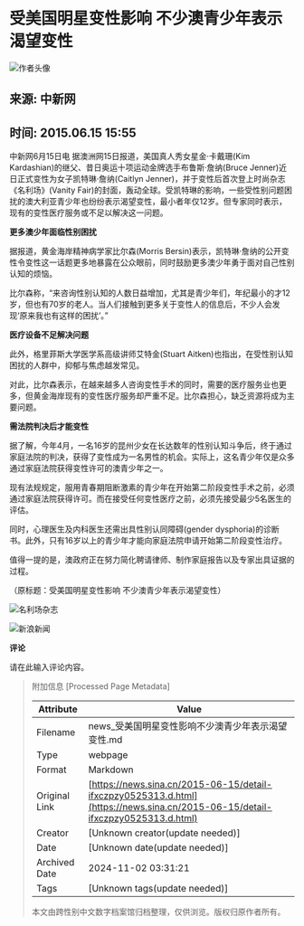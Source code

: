 # 受美国明星变性影响 不少澳青少年表示渴望变性

![作者头像](//n.sinaimg.cn/default/622af858/20181010/default_avatar.jpg)

## 来源: 中新网  
## 时间: 2015.06.15 15:55

中新网6月15日电 据澳洲网15日报道，美国真人秀女星金·卡戴珊(Kim Kardashian)的继父、昔日奥运十项运动金牌选手布鲁斯·詹纳(Bruce Jenner)近日正式变性为女子凯特琳·詹纳(Caitlyn Jenner)，并于变性后首次登上时尚杂志《名利场》(Vanity Fair)的封面，轰动全球。受凯特琳的影响，一些受性别问题困扰的澳大利亚青少年也纷纷表示渴望变性，最小者年仅12岁。但专家同时表示，现有的变性医疗服务或不足以解决这一问题。

**更多澳少年面临性别困扰**

据报道，黄金海岸精神病学家比尔森(Morris Bersin)表示，凯特琳·詹纳的公开变性令变性这一话题更多地暴露在公众眼前，同时鼓励更多澳少年勇于面对自己性别认知的烦恼。

比尔森称，“来咨询性别认知的人数日益增加，尤其是青少年们，年纪最小的才12岁，但也有70岁的老人。当人们接触到更多关于变性人的信息后，不少人会发现‘原来我也有这样的困扰’。”

**医疗设备不足解决问题**

此外，格里菲斯大学医学系高级讲师艾特金(Stuart Aitken)也指出，在受性别认知困扰的人群中，抑郁与焦虑越发常见。

对此，比尔森表示，在越来越多人咨询变性手术的同时，需要的医疗服务业也更多，但黄金海岸现有的变性医疗服务却严重不足。比尔森担心，缺乏资源将成为主要问题。

**需法院判决后才能变性**

据了解，今年4月，一名16岁的昆州少女在长达数年的性别认知斗争后，终于通过家庭法院的判决，获得了变性成为一名男性的机会。实际上，这名青少年仅是众多通过家庭法院获得变性许可的澳青少年之一。

现有法规规定，服用青春期阻断激素的青少年在开始第二阶段变性手术之前，必须通过家庭法院获得许可。而在接受任何变性医疗之前，必须先接受最少5名医生的评估。

同时，心理医生及内科医生还需出具性别认同障碍(gender dysphoria)的诊断书。此外，只有16岁以上的青少年才能向家庭法院申请开始第二阶段变性治疗。

值得一提的是，澳政府正在努力简化聘请律师、制作家庭报告以及专家出具证据的过程。

（原标题：受美国明星变性影响 不少澳青少年表示渴望变性）

![名利场杂志](//n.sinaimg.cn/default/2fb77759/20151125/320X320.png)

![新浪新闻](https://n.sinaimg.cn/default/80905340/20200331/sinalogo.png)

**评论**

请在此输入评论内容。

> 附加信息 [Processed Page Metadata]
>
> | Attribute       | Value                                  |
> |-----------------|----------------------------------------|
> | Filename        | news_受美国明星变性影响不少澳青少年表示渴望变性.md                             |
> | Type            | webpage                                 |
> | Format          | Markdown                               |
> | Original Link   | [https://news.sina.cn/2015-06-15/detail-ifxczpzy0525313.d.html](https://news.sina.cn/2015-06-15/detail-ifxczpzy0525313.d.html)                       |
> | Creator         | [Unknown creator(update needed)]                              |
> | Date            | [Unknown date(update needed)]                                 |
> | Archived Date   | 2024-11-02 03:31:21                             |
> | Tags            | [Unknown tags(update needed)]                                 |
>
> 本文由跨性别中文数字档案馆归档整理，仅供浏览。版权归原作者所有。
>